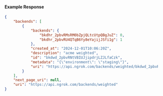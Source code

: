 <!-- Code generated for API Clients. DO NOT EDIT. -->

#### Example Response

```json
{
	"backends": [
		{
			"backends": {
				"bkdhr_2pbvRMsRM0bZpjQLtcUtpQBgJuZ": 0,
				"bkdhr_2pbvRU4QTqB6Yy8eYajijJSfi1g": 1
			},
			"created_at": "2024-12-01T10:06:20Z",
			"description": "acme weighted",
			"id": "bkdwd_2pbvRNtVBIUJjipdrjLZJLfaCzk",
			"metadata": "{\"environment\": \"staging\"}",
			"uri": "https://api.ngrok.com/backends/weighted/bkdwd_2pbvRNtVBIUJjipdrjLZJLfaCzk"
		}
	],
	"next_page_uri": null,
	"uri": "https://api.ngrok.com/backends/weighted"
}
```

